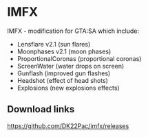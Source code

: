 # IMFX

IMFX - modification for GTA:SA which include:
* Lensflare v2.1 (sun flares)
* Moonphases v2.1 (moon phases)
* ProportionalCoronas (proportional coronas)
* ScreenWater (water drops on screen)
* Gunflash (improved gun flashes)
* Headshot (effect of head shots)
* Explosions (new explosions effects)

## Download links

https://github.com/DK22Pac/imfx/releases